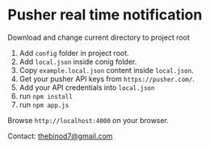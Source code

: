 # Pusher real time notification

Download and change current directory to project root

1. Add `config` folder in project root.
2. Add `local.json` inside conig folder.
3. Copy `example.local.json` content inside `local.json`.
4. Get your pusher API keys from `https://pusher.com/`.
5. Add your API credentials into `local.json`
6. run `npm install`
7. run `npm app.js`

Browse `http://localhost:4000` on your browser.

Contact: thebinod7@gmail.com
